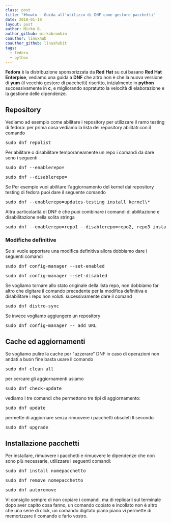 ```yaml
---
class: post
title: "#howto - Guida all'utilizzo di DNF come gestore pacchetti"
date: 2018-01-18
layout: post
author: Mirko B.
author_github: mirkobrombin
coauthor: linuxhub
coauthor_github: linuxhubit
tags:
  - fedora  
  - python
---
```

**Fedora** è la distribuzione sponsorizzata da **Red** **Hat** su cui basano **Red Hat Enterpise**, vediamo una guida a **DNF** che altro non è che la nuova versione di **yum** (il vecchio gestore di pacchetti) riscritto, inizialmente in **python** successivamente in **c**, e migliorando sopratutto la velocità di elaborazione e la gestione delle dipendenze. 


## Repository
Vediamo ad esempio come abilitare i repository per utilizzare il ramo testing di fedora: per prima cosa vediamo la lista dei repository abilitati con il comando

<pre>sudo dnf repolist</pre>

Per abilitare o disabilitare temporaneamente un repo i comandi da dare sono i seguenti

<pre>sudo dnf --enablerepo=<nomerepo></pre>

<pre>sudo dnf --disablerepo=<nomerepo></pre>

Se Per esempio vuoi abilitare l'aggiornamento del kernel dai repository testing di fedora puoi dare il seguente comando

<pre>sudo dnf --enablerepo=updates-testing install kernel\*</pre>

Altra particolarità di DNF è che puoi combinare i comandi di abilitazione e disabilitazione nella solita stringa

<pre>sudo dnf --enablerepo=repo1 --disablerepo=repo2, repo3 install <package></pre>

### Modifiche definitive

Se si vuole apportare una modifica definitiva allora dobbiamo dare i seguenti comandi

<pre>sudo dnf config-manager --set-enabled <nomerepo></pre>

<pre>sudo dnf config-manager --set-disabled <nomerepo></pre>

Se vogliamo tornare allo stato originale della lista repo, non dobbiamo far altro che digitare il comando precedente per la modifica definitiva e disabilitare i repo non voluti. sucessivamente dare il comand

<pre>sudo dnf distro-sync</pre>

Se invece vogliamo aggiungere un repository

<pre>sudo dnf config-manager -- add URL</pre>

## Cache ed aggiornamenti
Se vogliamo pulire la cache per "azzerare" DNF in caso di operazioni non andati a buon fine basta usare il comando

<pre>sudo dnf clean all</pre>

per cercare gli aggiornamenti usiamo

<pre>sudo dnf check-update</pre>

vediamo i tre comandi che permettono tre tipi di aggiornamento:

<pre>sudo dnf update</pre>

permette di aggiornare senza rimuovere i pacchetti obsoleti Il secondo

<pre>sudo dnf upgrade</pre>

## Installazione pacchetti
Per installare, rimuovere i pacchetti e rimuovere le dipendenze che non sono più necessarie, utilizzare i seguenti comandi:

<pre>sudo dnf install nomepacchetto</pre>

<pre>sudo dnf remove nomepacchetto</pre>

<pre>sudo dnf autoremove</pre>

Vi consiglio sempre di non copiare i comandi, ma di replicarli sul terminale dopo aver capito cosa fanno, un comando copiato e incollato non è altro che una serie di click, un comando digitato piano piano vi permette di memorizzare il comando e farlo vostro.